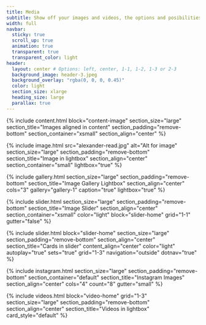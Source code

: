 ```yaml
---
title: Media
subtitle: Show off your images and videos, the options and posibilities are endless.
width: full
navbar:
  sticky: true
  scroll_up: true
  animation: true
  transparent: true
  transparent_color: light
header:
  layout: center # Options: left, center, 1-1, 1-2, 1-3 or 2-3
  background_image: header-3.jpeg
  background_overlay: "rgba(0, 0, 0, 0.45)"
  color: light
  section_size: xlarge
  heading_size: large
  parallax: true
---
```


{% include content.html 
  block="content-image"
  section_size="large"
  section_title="Images aligned in content"
  section_padding="remove-bottom"
  section_container="xsmall"
  section_align="center"
%}

{% include image.html 
	src="alexander-read.jpg"
  alt="Alt for image"
  section_size="large"
  section_padding="remove-bottom"
  section_title="Image in lightbox"
  section_align="center"
  section_container="small"
  lightbox="true"
%}

{% include gallery.html 
  section_size="large"
  section_padding="remove-bottom"
  section_title="Image Gallery Lightbox" 
  section_align="center"
  cols="3"
  gallery="gallery-1"
  caption="true"
  lightbox="true"
%}

{% include slider.html 
  section_size="large"
  section_padding="remove-bottom"
  section_title="Image Slider" 
  section_align="center"
  section_container="xsmall"
  color="light"
  block="slider-home" 
  grid="1-1"
  gutter="false"
%}

{% include slider.html 
  block="slider-home" 
  section_size="large"
  section_padding="remove-bottom"
  section_align="center" 
  section_title="Cards in slider" 
  content_align="center"
  color="light"
  autoplay="true"
  sets="true"
  grid="1-3"
  navigation="outside"
  dotnav="true"
%}

{% include instagram.html 
  section_size="large"
  section_padding="remove-bottom"
  section_container="default"
  section_title="Instagram Images"
  section_align="center"
  cols="4" 
  count="8" 
  gutter="small"
%}

<!-- {% include video.html 
  block="video-intro" 
  background_color="default" 
  section_size="large"
  section_padding="remove-bottom"
  section_align="center" 
  section_container="small"
  content_align="center" 
%}

{% include video.html 
  block="video-intro" 
  section_size="large"
  section_padding="remove-bottom"
  section_container="small"
%}

{% include video.html 
  block="video-home2" 
  section_size="large"
  section_padding="remove-bottom"
%} -->

{% include videos.html 
  block="video-home" 
  grid="1-3" 
  section_size="large"
  section_padding="remove-bottom"
  section_align="center"
  section_title="Videos in lightbox" 
  card_style="default"
%}
